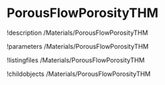 <!-- MOOSE Documentation Stub: Remove this when content is added. -->

# PorousFlowPorosityTHM
!description /Materials/PorousFlowPorosityTHM

!parameters /Materials/PorousFlowPorosityTHM

!listingfiles /Materials/PorousFlowPorosityTHM

!childobjects /Materials/PorousFlowPorosityTHM
